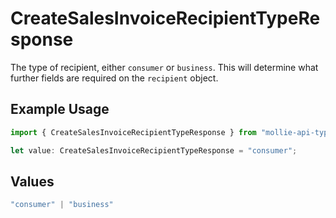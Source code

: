 # CreateSalesInvoiceRecipientTypeResponse

The type of recipient, either `consumer` or `business`. This will determine what further fields are
required on the `recipient` object.

## Example Usage

```typescript
import { CreateSalesInvoiceRecipientTypeResponse } from "mollie-api-typescript/models/operations";

let value: CreateSalesInvoiceRecipientTypeResponse = "consumer";
```

## Values

```typescript
"consumer" | "business"
```